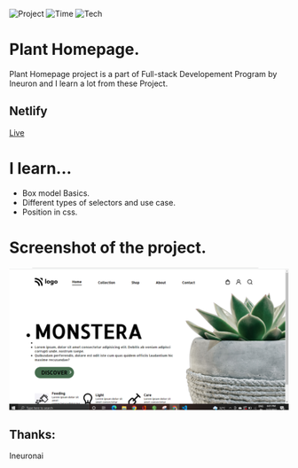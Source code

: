 ![Project](https://img.shields.io/badge/PROJECT-PLANT--HOMEPAGE-orange)
![Time](https://img.shields.io/badge/TIME-4%20Hour-red)
![Tech](https://img.shields.io/badge/TECH-HTML%26CSS-green)

# Plant Homepage.
Plant Homepage project is a part of Full-stack Developement Program by Ineuron and I learn a lot from these Project.
 ## Netlify
 [Live](https://plant-homepage-project.netlify.app/)

# I learn...
* Box model Basics.
* Different types of selectors and use case.
* Position in css.

# Screenshot of the project.

![plant homepage](./screenshot/plant.PNG)

## Thanks:
Ineuronai 

